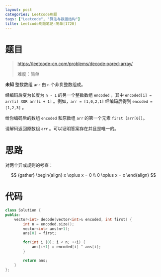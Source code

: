 ```yaml
---
layout: post
categories: Leetcode刷题
tags: ["Leetcode", "算法与数据结构"]
title: Leetcode刷题笔记-简单[1720]
---
```


<!-- more -->

# 题目

> https://leetcode-cn.com/problems/decode-xored-array/
>
> 难度：简单

**未知** 整数数组 `arr` 由 `n` 个非负整数组成。

经编码后变为长度为 `n - 1` 的另一个整数数组 `encoded` ，其中 `encoded[i] = arr[i] XOR arr[i + 1]` 。例如，`arr = [1,0,2,1]` 经编码后得到 `encoded = [1,2,3]` 。

给你编码后的数组 `encoded` 和原数组 `arr` 的第一个元素 `first`（`arr[0]`）。

请解码返回原数组 `arr` 。可以证明答案存在并且是唯一的。

# 思路

对两个异或规则的考查：


$$ {gather}
\begin{align} 
x \oplus x = 0 \\
0 \oplus x = x
\end{align}
$$


# 代码

```c++
class Solution {
public:
    vector<int> decode(vector<int>& encoded, int first) {
        int n = encoded.size();
        vector<int> ans(n+1);
        ans[0] = first;

        for(int i {0}; i < n; ++i) {
            ans[i+1] = encoded[i] ^ ans[i];
        }

        return ans;
    }
};
```

